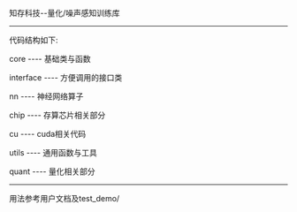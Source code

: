 知存科技--量化/噪声感知训练库

-------------------------------------------------------------

代码结构如下:

core        ----    基础类与函数

interface   ----    方便调用的接口类

nn          ----    神经网络算子

chip        ----    存算芯片相关部分

cu          ----    cuda相关代码

utils       ----    通用函数与工具

quant       ----    量化相关部分

-------------------------------------------------------------

用法参考用户文档及test_demo/